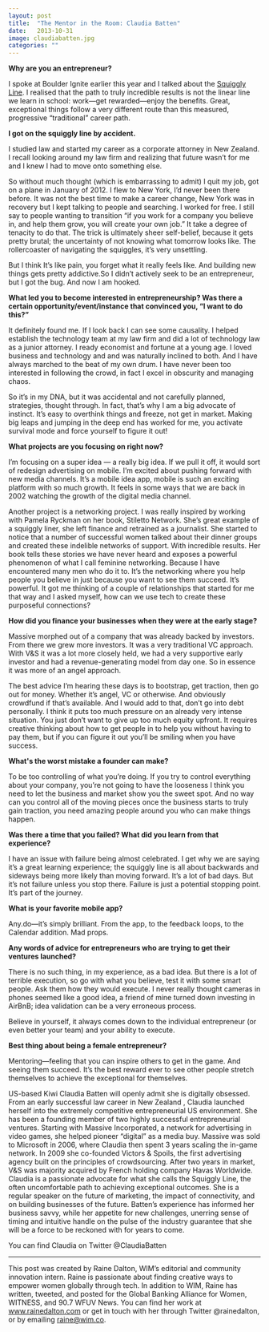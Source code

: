```yaml
---
layout: post
title:  "The Mentor in the Room: Claudia Batten"
date:   2013-10-31
image: claudiabatten.jpg
categories: ""
---
```


**Why are you an entrepreneur?** 

 

I spoke at Boulder Ignite earlier this year and I talked about the [Squiggly Line](https://www.youtube.com/watch?v=UQnOS_sMjv8). I realised that the path to truly incredible results is not the linear line we learn in school: work—get rewarded—enjoy the benefits. Great, exceptional things follow a very different route than this measured, progressive “traditional” career path.



**I got on the squiggly line by accident.**


I studied law and started my career as a corporate attorney in New Zealand. I recall looking around my law firm and realizing that future wasn’t for me and I knew I had to move onto something else.  
 

So without much thought (which is embarrassing to admit)  I quit my job, got on a plane in January of 2012. I flew to New York, I’d never been there before. It was not the best time to make a career change, New York was in recovery but I kept talking to people and searching. I worked for free. I still say to people wanting to transition “if you work for a company you believe in, and help them grow, you will create your own job.” It take a degree of tenacity to do that. The trick is ultimately sheer self-belief, because it gets pretty brutal; the uncertainty of not knowing what tomorrow looks like. The rollercoaster of navigating the squiggles, it’s very unsettling.

 
But I think It’s like pain, you forget what it really feels like. And building new things gets pretty addictive.So I didn’t actively seek to be an entrepreneur, but I got the bug. And now I am hooked.

 
**What led you to become interested in entrepreneurship? Was there a certain opportunity/event/instance that convinced you, “I want to do this?”**

 

It definitely found me. If I look back I can see some causality. I helped establish the technology team at my law firm and did a lot of technology law as a junior attorney. I ready economist and fortune at a young age. I loved business and technology and and was naturally inclined to both. And I have always marched to the beat of my own drum. I have never been too interested in following the crowd, in fact I excel in obscurity and managing chaos.

 

So it’s in my DNA, but it was accidental and not carefully planned, strategies, thought through. In fact, that’s why I am a big advocate of instinct. It’s easy to overthink things and freeze, not get in market. Making big leaps and jumping in the deep end has worked for me, you activate survival mode and force yourself to figure it out!

 

**What projects are you focusing on right now?**

 

I’m focusing on a super idea — a really big idea. If we pull it off, it would sort of redesign advertising on mobile. I’m excited about pushing forward with new media channels. It’s a mobile idea app, mobile is such an exciting platform with so much growth. It feels in some ways that we are back in 2002 watching the growth of the digital media channel.

 

Another project is a networking project. I was really inspired by working with Pamela Ryckman on her book, Stiletto Network.  She’s great example of a squiggly liner, she left finance and retrained as a journalist. She started to notice that a number of successful women talked about their dinner groups and created these indelible networks of support. With incredible results. Her book tells these stories we have never heard and exposes a powerful phenomenon of what I call feminine networking. Because I have encountered many men who do it to. It’s the networking where you help people you believe in just because you want to see them succeed. It’s powerful. It got me thinking of a couple of relationships that started for me that way and I asked myself, how can we use tech to create these purposeful connections?

 

**How did you finance your businesses when they were at the early stage?**

 

Massive morphed out of a company that was already backed by investors. From there we grew more investors. It was a very traditional VC approach. With V&S it was a lot more closely held, we had a very supportive early investor and had a revenue-generating model from day one. So in essence it was more of an angel approach.

 

The best advice I’m hearing these days is to bootstrap, get traction, then go out for money. Whether it’s angel, VC or otherwise. And obviously crowdfund if that’s available. And I would add to that, don’t go into debt personally. I think it puts too much pressure on an already very intense situation. You just don’t want to give up too much equity upfront. It requires creative thinking about how to get people in to help you without having to pay them, but if you can figure it out you’ll be smiling when you have success.

 

**What's the worst mistake a founder can make?**

 

To be too controlling of what you’re doing. If you try to control everything about your company, you’re not going to have the looseness I think you need to let the business and market show you the sweet spot. And no way can you control all of the moving pieces once the business starts to truly gain traction, you need amazing people around you who can make things happen.

 

**Was there a time that you failed? What did you learn from that experience?**

 

I have an issue with failure being almost celebrated. I get why we are saying it’s a great learning experience; the squiggly line is all about backwards and sideways being more likely than moving forward. It’s a lot of bad days. But it’s not failure unless you stop there. Failure is just a potential stopping point. It’s part of the journey.

 

**What is your favorite mobile app?**

 

Any.do—it’s simply brilliant. From the app, to the feedback loops, to the Calendar addition. Mad props.

 

**Any words of advice for entrepreneurs who are trying to get their ventures launched?**

 

There is no such thing, in my experience, as a bad idea. But there is a lot of terrible execution, so go with what you believe, test it with some smart people. Ask them how they would execute. I never really thought cameras in phones seemed like a good idea, a friend of mine turned down investing in AirBnB; idea validation can be a very erroneous process.

 

Believe in yourself, it always comes down to the individual entrepreneur (or even better your team) and your ability to execute.

 

**Best thing about being a female entrepreneur?**

 

Mentoring—feeling that you can inspire others to get in the game. And seeing them succeed. It’s the best reward ever to see other people stretch themselves to achieve the exceptional for themselves.

 

US-based Kiwi Claudia Batten will openly admit she is digitally obsessed. From an early successful law career in New Zealand , Claudia launched herself into the extremely competitive entrepreneurial US environment. She has been a founding member of two highly successful entrepreneurial ventures. Starting with Massive Incorporated, a network for advertising in video games, she helped pioneer “digital” as a media buy. Massive was sold to Microsoft in 2006, where Claudia then spent 3 years scaling the in-game network. In 2009 she co-founded Victors & Spoils, the first advertising agency built on the principles of crowdsourcing. After two years in market, V&S was majority acquired by French holding company Havas Worldwide. Claudia is a passionate advocate for what she calls the Squiggly Line, the often uncomfortable path to achieving exceptional outcomes. She is a regular speaker on the future of marketing, the impact of connectivity, and on building businesses of the future. Batten’s experience has informed her business savvy, while her appetite for new challenges, unerring sense of timing and intuitive handle on the pulse of the industry guarantee that she will be a force to be reckoned with for years to come.

You can find Claudia on Twitter @ClaudiaBatten

________________________________________________________________________

This post was created by Raine Dalton, WIM’s editorial and community innovation intern. Raine is passionate about finding creative ways to empower women globally through tech. In addition to WIM, Raine has written, tweeted, and posted for the Global Banking Alliance for Women, WITNESS, and 90.7 WFUV News. You can find her work at www.rainedalton.com or get in touch with her through Twitter @rainedalton, or by emailing raine@wim.co.

